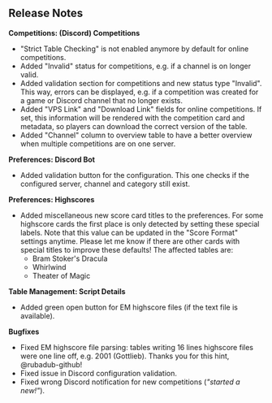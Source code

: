 ## Release Notes


**Competitions: (Discord) Competitions**

- "Strict Table Checking" is not enabled anymore by default for online competitions.
- Added "Invalid" status for competitions, e.g. if a channel is on longer valid.
- Added validation section for competitions and new status type "Invalid". This way, errors can be displayed, e.g. if a competition was created for a game or Discord channel that no longer exists.
- Added "VPS Link" and "Download Link" fields for online competitions. If set, this information will be rendered with the competition card and metadata, so players can download the correct version of the table.
- Added "Channel" column to overview table to have a better overview when multiple competitions are on one server.

**Preferences: Discord Bot**

- Added validation button for the configuration. This one checks if the configured server, channel and category still exist.

**Preferences: Highscores**

- Added miscellaneous new score card titles to the preferences. For some highscore cards the first place is only detected by setting these special labels. Note that this value can be updated in the "Score Format" settings anytime. Please let me know if there are other cards with special titles to improve these defaults! The affected tables are:
  - Bram Stoker's Dracula
  - Whirlwind
  - Theater of Magic

**Table Management: Script Details**

- Added green open button for EM highscore files (if the text file is available).

**Bugfixes**

- Fixed EM highscore file parsing: tables writing 16 lines highscore files were one line off, e.g. 2001 (Gottlieb). Thanks you for this hint, @rubadub-github!
- Fixed issue in Discord configuration validation.
- Fixed wrong Discord notification for new competitions (_"started a new!"_). 